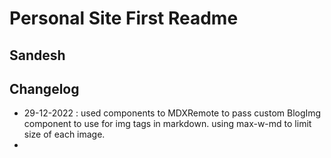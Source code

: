 # Personal Site First Readme

## Sandesh

## Changelog

- 29-12-2022 : used components to MDXRemote to pass custom BlogImg component to use for img tags in markdown. using max-w-md to limit size of each image.
-
